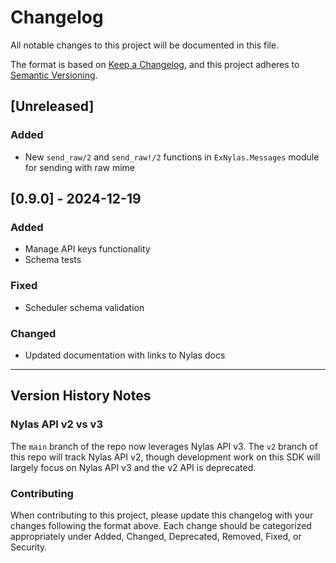 # Changelog

All notable changes to this project will be documented in this file.

The format is based on [Keep a Changelog](https://keepachangelog.com/en/1.0.0/),
and this project adheres to [Semantic Versioning](https://semver.org/spec/v2.0.0.html).

## [Unreleased]

### Added
- New `send_raw/2` and `send_raw!/2` functions in `ExNylas.Messages` module for sending with raw mime

## [0.9.0] - 2024-12-19

### Added
- Manage API keys functionality
- Schema tests

### Fixed
- Scheduler schema validation

### Changed
- Updated documentation with links to Nylas docs

---

## Version History Notes

### Nylas API v2 vs v3
The `main` branch of the repo now leverages Nylas API v3. The `v2` branch of this repo will track Nylas API v2, though development work on this SDK will largely focus on Nylas API v3 and the v2 API is deprecated.

### Contributing
When contributing to this project, please update this changelog with your changes following the format above. Each change should be categorized appropriately under Added, Changed, Deprecated, Removed, Fixed, or Security. 